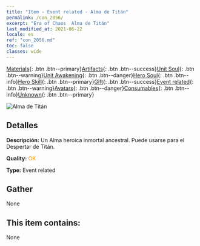 ```yaml
---
title: "Item - Event related - Alma de Titán"
permalink: /con_2056/
excerpt: "Era of Chaos  Alma de Titán"
last_modified_at: 2021-06-22
locale: es
ref: "con_2056.md"
toc: false
classes: wide
---
```

 [Materials](/ItemsES/){: .btn .btn--primary}[Artifacts](/ItemsES/Artifacts/){: .btn .btn--success}[Unit Soul](/ItemsES/UnitSoul/){: .btn .btn--warning}[Unit Awakening](/ItemsES/UnitAwakening/){: .btn .btn--danger}[Hero Soul](/ItemsES/HeroSoul/){: .btn .btn--info}[Hero Skill](/ItemsES/HeroSkill/){: .btn .btn--primary}[Gift](/ItemsES/Gift/){: .btn .btn--success}[Event related](/ItemsES/Events/){: .btn .btn--warning}[Avatars](/ItemsES/Avatars/){: .btn .btn--danger}[Consumables](/ItemsES/Consumables/){: .btn .btn--info}[Unknown](/ItemsES/Unknown/){: .btn .btn--primary}

 ![Alma de Titán](/images/t/juexing_607.jpg)

## Detalles
 **Descripción:** Un Alma heroica inmortal ancestral. Puede usarse para el Despertar de Titán.

 **Quality:** <span style="color: #FF8C00">OK</span>

 **Type:** Event related

## Gather

  None

## This item contains:

  None

